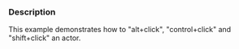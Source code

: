 ### Description

This example demonstrates how to "alt+click", "control+click"  and  "shift+click" an actor.
